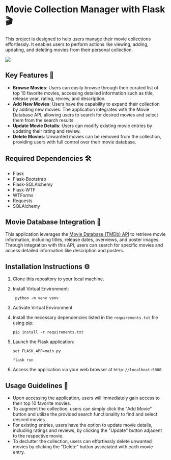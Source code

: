 # Movie Collection Manager with Flask 🎬

This project is designed to help users manage their movie collections effortlessly. 
It enables users to perform actions like viewing, adding, updating, and deleting movies from their personal collection.

<img src="https://github.com/doh6077/Top-movies/assets/134092191/1071ce99-df76-4cd5-b008-8e2c9e463563">

## Key Features 🌟

- **Browse Movies**: Users can easily browse through their curated list of top 10 favorite movies, accessing detailed information such as title, release year, rating, review, and description.
- **Add New Movies**: Users have the capability to expand their collection by adding new movies. The application integrates with the Movie Database API, allowing users to search for desired movies and select them from the search results.
- **Update Movie Details**: Users can modify existing movie entries by updating their rating and review.
- **Delete Movies**: Unwanted movies can be removed from the collection, providing users with full control over their movie database.

## Required Dependencies 🛠️

- Flask
- Flask-Bootstrap
- Flask-SQLAlchemy
- Flask-WTF
- WTForms
- Requests
- SQLAlchemy

## Movie Database Integration 🎥

This application leverages the [Movie Database (TMDb) API](https://www.themoviedb.org/documentation/api) to retrieve movie information, including titles, release dates, overviews, and poster images. Through integration with this API, users can search for specific movies and access detailed information like description and posters.

## Installation Instructions ⚙️

1. Clone this repository to your local machine.

2. Install Virtual Environment:
   ```
    python -m venv venv 
    ```
3. Activate Virtual Environment
4. Install the necessary dependencies listed in the `requirements.txt` file using pip:

    ```
    pip install -r requirements.txt
    ```
5. Launch the Flask application:

    ```
    set FLASK_APP=main.py
    ```
    ```
    flask run 
    ```
4. Access the application via your web browser at `http://localhost:5000`.

## Usage Guidelines 🚀

- Upon accessing the application, users will immediately gain access to their top 10 favorite movies.
- To augment the collection, users can simply click the "Add Movie" button and utilize the provided search functionality to find and select desired movies.
- For existing entries, users have the option to update movie details, including ratings and reviews, by clicking the "Update" button adjacent to the respective movie.
- To declutter the collection, users can effortlessly delete unwanted movies by clicking the "Delete" button associated with each movie entry.


